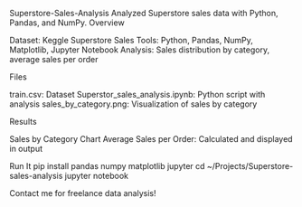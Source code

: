 Superstore-Sales-Analysis
Analyzed Superstore sales data with Python, Pandas, and NumPy.
Overview

Dataset: Keggle Superstore Sales
Tools: Python, Pandas, NumPy, Matplotlib, Jupyter Notebook
Analysis: Sales distribution by category, average sales per order

Files

train.csv: Dataset
Superstor_sales_analysis.ipynb: Python script with analysis
sales_by_category.png: Visualization of sales by category

Results

Sales by Category Chart
Average Sales per Order: Calculated and displayed in output

Run It
pip install pandas numpy matplotlib jupyter
cd ~/Projects/Superstore-sales-analysis
jupyter notebook

Contact me for freelance data analysis!
